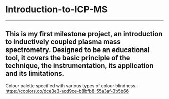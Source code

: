 # Introduction-to-ICP-MS
-------------------------
This is my first milestone project, an introduction to inductively coupled plasma mass spectrometry. Designed to be an educational tool, it covers the basic principle of the technique, the instrumentation, its application and its limitations.
-------------------------
Colour palette specified with various types of colour blindness - https://coolors.co/dce3e3-acd9ce-b8bfb8-55a3af-3b5b66